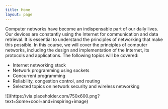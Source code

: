 ```yaml
---
title: Home
layout: page
---
```


Computer networks have become an indispensable part of our daily lives. Our devices are constantly using the Internet for communication and data retrieval. It is essential to understand the principles of networking that make this possible. In this course, we will cover the principles of computer networks, including the design and implementation of the Internet, its protocols and applications. The following topics will be covered:

- Internet networking stack
- Network programming using sockets
- Concurrent programming
- Reliability, congestion control, and routing
- Selected topics on network security and wireless networking

<div class=“text-center”>
  ![](https://via.placeholder.com/750x600.png?text=Some+cool+and+inspiring+image)
</div>